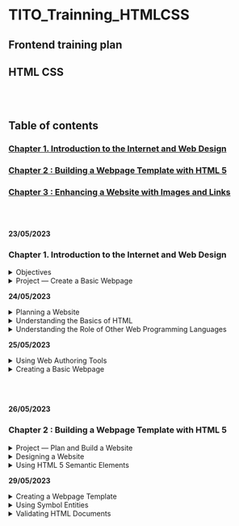# TITO_Trainning_HTMLCSS

## Frontend training plan
## HTML CSS

<br></br>
## Table of contents

### [Chapter 1. Introduction to the Internet and Web Design]()

### [Chapter 2 : Building a Webpage Template with HTML 5]()

### [Chapter 3 : Enhancing a Website with Images and Links]()

<br></br>

__23/05/2023__

### Chapter 1. Introduction to the Internet and Web Design

<details>
<summary>Objectives</summary>

- Define the Internet and associated key terms
- Recognize Internet protocols
- Discuss web browsers and identify their main features
- Describe the types and purposes of websites
- Plan a website for a target audience
- Define a wireframe and a site map
- Explain how websites use graphics,navigation tools, typography, and color
- Design for accessibility
- Design for multiplatform display
- Define Hypertext Markup Language (HTML) and HTML elements
- Recognize HTML versions and web programming languages
- Identify web authoring tools
- Download and use a web authoring tool
- Create and view a basic HTML webpage

</details>


<details>

<summary>Project — Create a Basic Webpage</summary>

<details>
<summary>Roadmap</summary>

1. __RUN__ a __text editor__ and __create__ a __blank document__.
2. __Enter html tags__ in the document.
3. __Add text__ to the webpage.
4. __Save__ the __webpage__ as an HTML document.
5. __View__ the __webpage__ in a browser.

</details>
</details>




__24/05/2023__



<details>

<summary>Planning a Website</summary>


<details>
<summary>Purpose of the Website</summary>

- Each purpose demands a different type of website and design. 

- Example : 

> 1.The purpose of a website is to serve as an online store, the website should allow easy access to product information, reviews, and e-commerce tools.

> 2.The purpose of the website is to build a company’s reputation, the website should feature articles about the company, its employees, and its products and integrate with social media sites such as Facebook.

</details>



<details>
<summary>Target Audience</summary>

- You should understand the people who will use the website

- Knowing the makeup of your target audience — including age, gender general demographic background, and level of computer literacy — helps you design a website appropriate for them.


</details>



<details>
<summary>Multiplatform Display</summary>

__How do I consistently reach the people in my target audience when they are using so many difference devices?__

>  The solution is to use responsive design, which allows you to create one website that provides an optimal viewing experience across a range of devices. The website itself responds and adapts to the size of screen on the visitor’s device. 

</details>





<details>
<summary>Wireframe</summary>

<img src="./Wireframe.png">

__What tools can I use to create a wireframe?__

>You can use one of several free tools to create a wireframe, including Pencil Project, Mockplus, and Wireframe CC. You can also use drawing tools in Microsoft Word or PowerPoint or a pen and paper.
</details>





<details>
<summary>Site Map</summary>

- Shows the structure of a website

</details>




<details>
<summary>Graphics</summary>


- Add visual appeal to a webpage and enhance the visitor’s perception of your products and services.


</details>



<details>
<summary>Navigation</summary>

- The navigation of your website should be clear and concise.
- The navigation area should be prominent and easy to use. 
- Incorporating a search box near the navigation area provides another avenue for customers to find the item they want.


</details>


<details>
<summary>Typography</summary>

- The use of effective typography, or fonts and font styles, enhances the visual appeal of a website. 
- Above all, the text must be legible or the website is useless. 
- Typography also should promote the purpose and goal of the website.

<img src="./Typography.png">

</details>



<details>
<summary>Color</summary>

- Select a limited number of coordinated colors that help promote your purpose and brand.
- The combination of colors, also called a color scheme, contributes to the appeal and legibility of the website.
- Font and background colors must provide high color contrast for readability, so use dark text on a light background or light text on a dark background. 
<img src="color.png">

</details>



<details>
<summary>Accessibility</summary>

- The mission of the W3C is “to lead the World Wide Web to its full potential by developing protocols and guidelines that ensure the long-term growth of the Web.” Information about the membership process is available at www.w3.org /consortium/membership.

</details>






<details>
<summary>Accessibility Standards for Webpage Developers</summary>

- According to the W3C, the goal of the web is to be accessible to all people, including those with a disability that limits their ability to perform computer tasks. 
- Anyone who wants to use the web must have content that incorporates the principles as follows:

+ __Perceivable:__ Information and user interface components must be presentable to users in ways they can perceive. Users must be able to perceive the information being presented. (It cannot be invisible to any of their senses.)Operable: User interface components and navigation must be operable. Users must be able to operate the interface. (The interface cannot require interaction that a user cannot perform.)


+ __Understandable:__ Information and the operation of the user interface must be understandable. Users must be able to understand the information as well as the operation of the user interface. (The content or operation cannot be beyond their understanding.)

+ __Robust:__ Content must be robust enough that it can be interpreted reliably by a wide variety of user agents, including assistivetechnologies. Users must be able to access the content as technologies advance. (As technologies and user agents evolve, the content should remain accessible.)


</details>


<details>
<summary>Planning Checklist</summary>

<img src="Planning Checklist.png">
</details>


</details>



<details>
<summary>Understanding the Basics of HTML</summary>


<details>
<summary>HTML Elements and Attributes</summary>


<img src="HTML Elements and Attributes.png">

- What does the hr in <hr> mean?

> Prior to HTML 5, the hr meant horizontal rule or reference. It is now called a thematic break and is used to distinguish between various topics on a single webpage.

<img src="1-22.png">
<img src="1-23.png">

</details>


<details>
<summary>Technologies Related to HTML</summary>

- XML — The W3C introduced XML (Extensible Markup Language) in 1998 to exchange and transport data. It does not replace HTML, but rather, can work with HTML by transporting web data obtained through an HTML webpage.
- XHTML — XHTML (Extensible Hypertext Markup Language) is a rewritten version of HTML using XML and was developed in 2000. Its syntax rules are more strict than HTML. It was created to work with XML-based user agents.


</details>


</details>

<details>
<summary>Understanding the Role of Other Web Programming Languages</summary>

<details>
<summary>JavaScript</summary>

- _JavaScript_ is a popular scripting language used to create interactivity within a web browser. Common uses for JavaScript include creating popup windows and alert messages, displaying the current date, and validating form data. JavaScript is a client-side scripting language, which means that the browser processes it on the client computer. JavaScript fles are typically named script with an .js fle extension. 
> JavaScript fles are referenced within an HTML fle through the use of a script element, as in <script src="script.js"></script>.  Reference to this fle is typically placed above the closing body tag. 

</details>

<details>
<summary>jQuery</summary>

- _jQuery_ is a library of JavaScript programs designed for easy integration onto a webpage. jQuery makes it easy for web developers to add JavaScript to a webpage. The JS Foundation, formerly known as the jQuery Foundation, (https://js.foundation) is a community of web developers that work together to create JavaScript ecosystem projects. Their mission is to “drive broad adoption and ongoing development of key JavaScript solutions and related technologies.” 

</details>

<details>
<summary>PHP</summary>

- PHP (Hypertext Preprocessor) is an open-source scripting language often used for common tasks such as writing to or querying a database located on a central server. PHP is a  server-side scripting language, which means that the PHP script is processed at the server. The result of the PHP script is often an HTML webpage that is sent back to the client. Pages that contain PHP scripts must have fle names that end with the fle extension .php.

</details>

<details>
<summary>ASP</summary>

- ASP (Active Server Pages) is a server-side scripting technology from Microsoft used to accomplish many of the same server-side processing tasks as PHP. Pages that contain ASP scripts must have fle names that end with the fle extension .asp.

</details>

</details>


__25/05/2023__


<details>
<summary>Using Web Authoring Tools</summary>


- Online Code Editors :

+ _Plunker_
+ _CodePen_

</details>

<details>
<summary>Creating a Basic Webpage</summary>

<img src="1-31.png">

- __Do I have to indent certain lines of HTML code?__
_Indenting lines of code is not required, but it helps improve the readability of the webpage. In Figure 1–31, Lines 4 and 5 are indented to clearly show the elements contained in the <head> and </head> tags. If the code included elements between the <body> and </body> tags, those lines could also be indented to make them easier to read. Using indents is a good web design practice._


</details>

<br></br>

__26/05/2023__

### Chapter 2 : Building a Webpage Template with HTML 5

<details>
<summary>Project — Plan and Build a Website</summary>

<details>
<summary>Roadmap</summary>

1. Create website folders to organize files.
2. Create a template.
3. Enter html 5 semantic elements in the document.
4. Add comments and content to the document.
5. Validate the document.
6. Create and view the home page


</details>


</details>







<details>
<summary>Designing a Website</summary>

- Forward Fitness Club Website Plan:
1. _Purpose of the Website_ : To promote fitness services and gain new clients. The Forward Fitness Club mission: to facilitate a healthy lifestyle and help our clients meet their fitness and nutrition goals.

2. _Target Audience_ : Forward Fitness Club customers are adults between the ages of 18 and 50 within the local community.

3. _Multiplatform Display_ : Forward Fitness Club recognizes the growth in smartphone and tablet usage and wants a single website that provides an optimal viewing experience regardless of whether visitors are using a desktop laptop, tablet, or smartphone.

4. _Wireframe and Site Map_ : The initial website will consist of five webpages arranged in a hierarchal structure with links to the home page on every page. Each webpage will include a header area, navigation area, main content area, and footer area.

5. _Graphics_ : Forward Fitness Club wants to display its fitness equipment and logo to help with local branding. Photos of the facility, members, and staff will increase visual appeal.

6. _Color_ : Forward Fitness Club wants to use black and white as the primary colors for a clean, sophisticated look.

7. _Typography_ : To make the content easy to read, the website will use a serif font style for paragraphs, 
lists, and other body content, while providing contrast by using a sans serif font style for 
navigation links and headings.

8. _Accessibility_ : Standard accessibility attributes, such as alternative text for graphics, will be used to address accessibility



<details>
<summary>Site Map</summary>

- _Home page_: Introduces the fitness center and its mission statement

- _About Us page_: Showcases the facility’s equipment and services
- _Classes page_: Includes a schedule of available group training and fitness classes
- _Nutrition page_: Provides nutrition tips and simple meal plans
- _Contact Us page_: Provides a phone number, email address, physical address, and form for potential clients to request additional information about the fitness center’s services

<img src="./img/chapter2/Site Map.png">

</details>

<details>
<summary>Wireframe</summary>


<img src="./img/chapter2/wireframe.png">

__- What is the difference between a site map and a wireframe?__
>A site map lists all the webpages in a website that a user can access. It clearly identifies the number of pages in the website and shows how each page is linked to other pages. You can create a site map as an outline in a word processing document or as an image using flowcharting or graphics software. 
>In contrast, a wireframe shows the visual layout of the webpage to indicate where elements should appear such as the logo, search box, navigation bar, main content, and footer. You typically use graphics software to create a wireframe.

</details>

<details>
<summary>File Management</summary>

fitness -> main website folder     
├───css     |
├───images  |  -> website subfolders
├───media   |
└───scripts |

</details>

</details>

<details>
<summary>Using HTML 5 Semantic Elements</summary>

-  Indicates the header information on the webpage. Header content typically consists of a business name or logo and is commonly positioned immediately after the opening <body> tag.

```
<header>…</header>
```

<details>
<summary>Header Element</summary>

The header element structurally defines the header area of a webpage. 
The header element starts with a <header> tag and ends with a </header> 
tag. Content placed between these tags appears on the webpage as part of the 
header element. Web designers often place a business name or logo within 
the header element.

</details>

- Indicates the start and end of a navigation area within the webpage. The nav element contains hyperlinks to other 
webpages within a website and is commonly positioned immediately after the closing </header> tag.

```
<nav>…</nav>
```

<details>
<summary>Nav Element</summary>

The nav element structurally defines the navigation area of a webpage. The 
nav element starts with a <nav> tag and ends with a </nav> tag. The nav element 
usually includes links to other pages within the website.

</details>

-  Indicates the start and end of the main content area of a webpage. Contains the primary content of the webpage. Only one main element can appear on a page.

```
<main>…</main>
```

<details>
<summary>Main Element</summary>

The main element structurally defines the main content area of a webpage. 
The main element starts with a <main> tag and ends with a </main> tag. Each page 
can have only one main element because its content should be unique to each page. 
At the time this book was written, all current major browsers supported the main 
element, with the exception of Internet Explorer 11 and earlier versions. While 
Internet Explorer 11 will display content within the main element, it does not fully 
support the element. For example, Internet Explorer 11 might not correctly display 
formatting applied to the main element.

</details>

-  Indicates the start and end of the footer area of a webpage. Contains the footer content of the webpage.

```
<footer>…</footer>
```

<details>
<summary>Footer Element</summary>

The footer element structurally defines the bottom, or footer area, of a 
webpage. The footer element starts with a <footer> tag and ends with a </footer> tag. 
Common content found within a webpage footer includes copyright information, 
contact information, social media links, and policy links.

</details>

-  Indicates the start and end of a section area of a webpage. Contains a specific grouping of content on the webpage.

```
<section>…</section>
```

-  Indicates the start and end of an article area of a webpage. Contains content such as forum or blog posts.

```
<article>…</article>
```

-  Indicates the start and end of an aside area of a webpage. Contains information about nearby content and is typically 
displayed as a sidebar.

```
<aside>…</aside>
```

</details>

__29/05/2023__

<details>
<summary>Creating a Webpage Template</summary>

1. To Create a Webpage Template Document
2. To Add HTML 5 Semantic Elements to a Webpage Template
3. To Add a Title to a Webpage Template


<details>
<summary>Comments</summary>

```
<!-- Place your comment here -->
```

```
<!-- Student Name
 File Name
 Date
-->
```

- To Add Comments to a Webpage Template

> __Break Point__: If you want to take a break, this is a good place to do so. You can exit the text editor now. To resume at a later time, run your text editor, open the file called template.html, and continue following the steps from this location forward

</details>


<details>
<summary>Heading Elements</summary>

- __What is the difference between a head element, a header element, and a heading element, and how do I know when to use them?__
> Recall from Chapter 1 that the head element is a required element for an HTML webpage and belongs near the top of the page. A head element is defined by <head> and </head> tags and contains information about the webpage, such as the webpage title and defined character set, not website content. A header element is a set of HTML 5 tags (<header> and </header>) that define the header area of a webpage and generally come after the starting <body> tag. Header elements contain webpage content, such as a business name or logo. A heading element, h1, h2, h3, h4, h5, or h6, defines headings within a webpage and is generally placed above other webpage content. Heading elements also contain webpage content. A heading element can appear in a header element, a main element, or other HTML elements. A heading level 1 element is defined by <h1> and </h1> tags.

</details>

<details>
<summary>Webpage Content</summary>

- To Add Content to the Header Section

<img src="./img/chapter2/Webpage.png">

> Place the insertion point after the beginning <header> tag and press the enter key to insert a new Line 12.
> On Line 12, press the tab key and then type <h1>Forward Fitness Club</h1> to add the business name to the webpage template

</details>

</details>

<details>
<summary>Using Symbol Entities</summary>

- Common Symbol Entities

<img src="./img/chapter2/table.png">

- __What is the purpose of the UTF-8 character set?__
> Computers can read many types of character sets. The Unicode Consortium developed Unicode Transformation Format (UTF)-8 to create a standard character set. The UTF-8 has been widely accepted and is the preferred character set for several types of web programming languages, such as HTML, JavaScript, and XML.

1. To Add Text and Nonbreaking Spaces to the Nav Section
2. To Add Content and a Symbol to the Footer Section

</details>

<details>
<summary>Validating HTML Documents</summary>

<details>
<summary>To Validate the Webpage Template</summary>



</details>

<details>
<summary>To Validate an HTML Document with Errors</summary>



</details>

</details>
